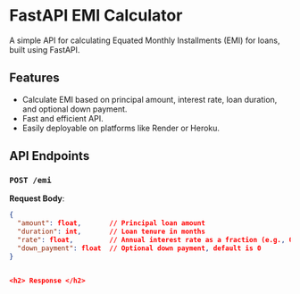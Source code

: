 # FastAPI EMI Calculator

A simple API for calculating Equated Monthly Installments (EMI) for loans, built using FastAPI.

## Features

- Calculate EMI based on principal amount, interest rate, loan duration, and optional down payment.
- Fast and efficient API.
- Easily deployable on platforms like Render or Heroku.

## API Endpoints

### `POST /emi`

**Request Body**:
```json
{
  "amount": float,       // Principal loan amount
  "duration": int,       // Loan tenure in months
  "rate": float,         // Annual interest rate as a fraction (e.g., 0.1 for 10%)
  "down_payment": float  // Optional down payment, default is 0
}


<h2> Response </h2>

